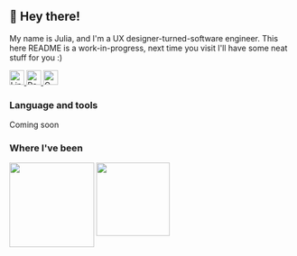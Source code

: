 
<h2>👋 Hey there!</h2>

My name is Julia, and I'm a UX designer-turned-software engineer. This here README is a work-in-progress, next time you visit I'll have some neat stuff for you :) 

</div>
   <a href="https://www.linkedin.com/in/juliakahn1/" target="_blank" >
    <img height="26" src="https://img.shields.io/badge/LinkedIn-blue?style=for-the-badge&logo=linkedin&logoColor=white" alt="LinkedIn Badge"/>
  </a>
  <a href="https://juliakahn.me" target="_blank" >
    <img height="26px" src="https://img.shields.io/badge/Portfolio-255E63?style=for-the-badge&logo=About.me&logoColor=white" alt="Portfolio Badge"/>
  </a>
  <a href="mailto:juliakahn1@gmail.com" target="_blank" >
    <img height="26px" src="https://img.shields.io/badge/gmail-%23D14836.svg?&style=for-the-badge&logo=gmail&logoColor=white" alt="Gmail Badge" />
  </a>
</div>

<h3>Language and tools</h3>

Coming soon

<h3>Where I've been</h3>

<div>
   <img src="https://upload.wikimedia.org/wikipedia/commons/7/7b/Meta_Platforms_Inc._logo.svg" width=150px align="top">
   <img src="https://upload.wikimedia.org/wikipedia/commons/thumb/3/3f/HubSpot_Logo.svg/2560px-HubSpot_Logo.svg.png" width=130px align="top">
</div>

<!--
**juliakahn1/juliakahn1** is a ✨ _special_ ✨ repository because its `README.md` (this file) appears on your GitHub profile.

Here are some ideas to get you started:

- 🔭 I’m currently working on ...
- 🌱 I’m currently learning ...
- 👯 I’m looking to collaborate on ...
- 🤔 I’m looking for help with ...
- 💬 Ask me about ...
- 📫 How to reach me: ...
- 😄 Pronouns: ...
- ⚡ Fun fact: ...
-->
